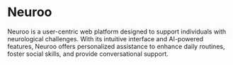 # Neuroo
 Neuroo is a user-centric web platform designed to support individuals with neurological challenges. With its intuitive interface and AI-powered features, Neuroo offers personalized assistance to enhance daily routines, foster social skills, and provide conversational support.
